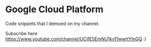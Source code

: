 # Google Cloud Platform
Code snippets that I demoed on my channel.

Subscribe here https://www.youtube.com/channel/UCjfE5EmNU1kyf1wwrtYlnGQ :)
